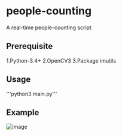# people-counting
A real-time people-counting script

## Prerequisite ##

1.Python-3.4+
2.OpenCV3
3.Package imutils

## Usage ##

'''python3 main.py'''

## Example ##

![image](https://github.com/cookedsteak/people-counting/blob/master/example.gif)